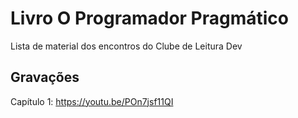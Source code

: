 # Livro O Programador Pragmático
Lista de material dos encontros do Clube de Leitura Dev 

## Gravações

Capítulo 1:
https://youtu.be/POn7jsf11QI